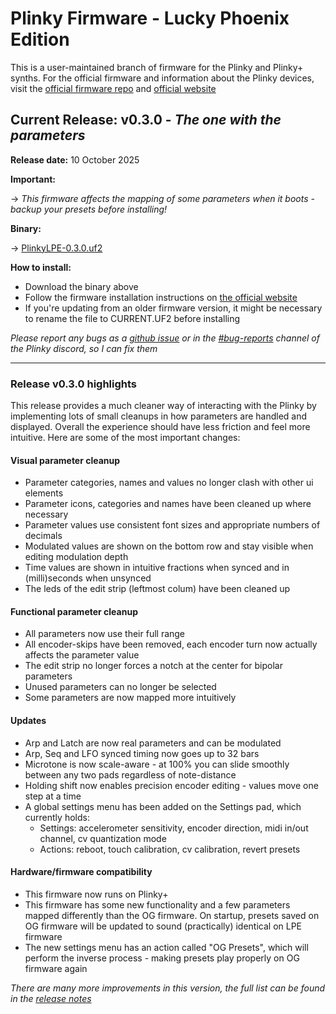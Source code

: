 # Plinky Firmware - Lucky Phoenix Edition

This is a user-maintained branch of firmware for the Plinky and Plinky+ synths. For the official firmware and information about the Plinky devices, visit the [official firmware repo](https://github.com/plinkysynth/plinky_public) and [official website](https://plinkysynth.com)

## Current Release: v0.3.0 - *The one with the parameters*
**Release date:** 10 October 2025

**Important:**

&rarr; *This firmware affects the mapping of some parameters when it boots - backup your presets before installing!*

**Binary:**

&rarr; [PlinkyLPE-0.3.0.uf2](../../raw/dev/builds/PlinkyLPE-0.3.0.uf2)

**How to install:**
- Download the binary above
- Follow the firmware installation instructions on [the official website](https://plinkysynth.com/firmware)
- If you're updating from an older firmware version, it might be necessary to rename the file to CURRENT.UF2 before installing

*Please report any bugs as a [github issue](../../issues) or in the [#bug-reports](https://discord.com/channels/784856175937585152/844199535860383776) channel of the Plinky discord, so I can fix them*

---

### Release v0.3.0 highlights
This release provides a much cleaner way of interacting with the Plinky by implementing lots of small cleanups in how parameters are handled and displayed. Overall the experience should have less friction and feel more intuitive. Here are some of the most important changes:
#### Visual parameter cleanup
- Parameter categories, names and values no longer clash with other ui elements
- Parameter icons, categories and names have been cleaned up where necessary
- Parameter values use consistent font sizes and appropriate numbers of decimals
- Modulated values are shown on the bottom row and stay visible when editing modulation depth
- Time values are shown in intuitive fractions when synced and in (milli)seconds when unsynced
- The leds of the edit strip (leftmost colum) have been cleaned up
#### Functional parameter cleanup
- All parameters now use their full range
- All encoder-skips have been removed, each encoder turn now actually affects the parameter value
- The edit strip no longer forces a notch at the center for bipolar parameters
- Unused parameters can no longer be selected
- Some parameters are now mapped more intuitively
#### Updates
- Arp and Latch are now real parameters and can be modulated
- Arp, Seq and LFO synced timing now goes up to 32 bars
- Microtone is now scale-aware - at 100% you can slide smoothly between any two pads regardless of note-distance
- Holding shift now enables precision encoder editing - values move one step at a time
- A global settings menu has been added on the Settings pad, which currently holds:
    - Settings: accelerometer sensitivity, encoder direction, midi in/out channel, cv quantization mode
    - Actions: reboot, touch calibration, cv calibration, revert presets
#### Hardware/firmware compatibility
- This firmware now runs on Plinky+
- This firmware has some new functionality and a few parameters mapped differently than the OG firmware. On startup, presets saved on OG firmware will be updated to sound (practically) identical on LPE firmware
- The new settings menu has an action called "OG Presets", which will perform the inverse process - making presets play properly on OG firmware again

*There are many more improvements in this version, the full list can be found in the [release notes](RELEASE_NOTES.md)*


